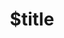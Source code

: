 ---
title: $title
second_title: Referencia de API de GroupDocs.Watermark para .NET
description: $description
type: docs
weight: $weight
url: /es/net/$ref/
---